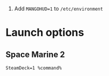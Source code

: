 1. Add `MANGOHUD=1` to `/etc/environment`

# Launch options

## Space Marine 2

```
SteamDeck=1 %command%
```